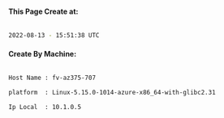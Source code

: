 
   
#### This Page Create at:

```bash

2022-08-13 - 15:51:38 UTC

```

#### Create By Machine:

```bash

Host Name : fv-az375-707

platform  : Linux-5.15.0-1014-azure-x86_64-with-glibc2.31

Ip Local  : 10.1.0.5

```

